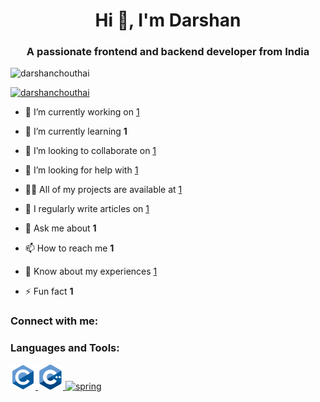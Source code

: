 <h1 align="center">Hi 👋, I'm Darshan</h1>
<h3 align="center">A passionate frontend  and backend developer from India</h3>

<p align="left"> <img src="https://komarev.com/ghpvc/?username=darshanchouthai&label=Profile%20views&color=0e75b6&style=flat" alt="darshanchouthai" /> </p>

<p align="left"> <a href="https://github.com/ryo-ma/github-profile-trophy"><img src="https://github-profile-trophy.vercel.app/?username=darshanchouthai" alt="darshanchouthai" /></a> </p>

- 🔭 I’m currently working on [1](1)

- 🌱 I’m currently learning **1**

- 👯 I’m looking to collaborate on [1](1)

- 🤝 I’m looking for help with [1](1)

- 👨‍💻 All of my projects are available at [1](1)

- 📝 I regularly write articles on [1](1)

- 💬 Ask me about **1**

- 📫 How to reach me **1**

- 📄 Know about my experiences [1](1)

- ⚡ Fun fact **1**

<h3 align="left">Connect with me:</h3>
<p align="left">
</p>

<h3 align="left">Languages and Tools:</h3>
<p align="left"> <a href="https://www.cprogramming.com/" target="_blank" rel="noreferrer"> <img src="https://raw.githubusercontent.com/devicons/devicon/master/icons/c/c-original.svg" alt="c" width="40" height="40"/> </a> <a href="https://www.w3schools.com/cpp/" target="_blank" rel="noreferrer"> <img src="https://raw.githubusercontent.com/devicons/devicon/master/icons/cplusplus/cplusplus-original.svg" alt="cplusplus" width="40" height="40"/> </a> <a href="https://spring.io/" target="_blank" rel="noreferrer"> <img src="https://www.vectorlogo.zone/logos/springio/springio-icon.svg" alt="spring" width="40" height="40"/> </a> </p>
